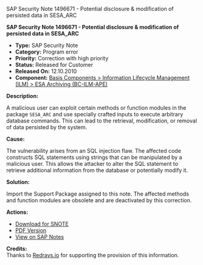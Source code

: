 SAP Security Note 1496671 - Potential disclosure & modification of persisted data in SESA_ARC

**SAP Security Note 1496671 - Potential disclosure & modification of persisted data in SESA_ARC**

- **Type:** SAP Security Note
- **Category:** Program error
- **Priority:** Correction with high priority
- **Status:** Released for Customer
- **Released On:** 12.10.2010
- **Component:** [Basis Components > Information Lifecycle Management (ILM) > ESA Archiving (BC-ILM-APE)](https://me.sap.com/mynotes?tab=Search&sortBy=Relevance&filters=themk%25253Aeq~'BC-ILM-APE*'%25252BreleaseStatus%25253Aeq~'CustomerRelease'%25252BsecurityPatchDay%25253Aeq~'NotRestricted'%25252BfuzzyThreshold%25253Aeq~'0.9'&flag=mynotes)

**Description:**

A malicious user can exploit certain methods or function modules in the package `SESA_ARC` and use specially crafted inputs to execute arbitrary database commands. This can lead to the retrieval, modification, or removal of data persisted by the system.

**Cause:**

The vulnerability arises from an SQL injection flaw. The affected code constructs SQL statements using strings that can be manipulated by a malicious user. This allows the attacker to alter the SQL statement to retrieve additional information from the database or potentially modify it.

**Solution:**

Import the Support Package assigned to this note. The affected methods and function modules are obsolete and are deactivated by this correction.

**Actions:**

- [Download for SNOTE](https://notesdownloads.sap.com/note/0040000008858642017)
- [PDF Version](https://userapps.support.sap.com/sap/support/sfm/notes/print/0001496671?language=en-US&token=5995A158CE811665278C4FAF5CC85750)
- [View on SAP Notes](https://me.sap.com/notes/0001496671)

**Credits:**  
Thanks to [Redrays.io](https://redrays.io) for supporting the provision of this information.